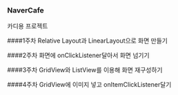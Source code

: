 ### NaverCafe 
카디용 프로젝트 

####1주차 
Relative Layout과 LinearLayout으로 화면 만들기 

####2주차 
화면에 onClickListener달아서 화면 넘기기 

####3주차 
GridView와 ListView를 이용해 화면 재구성하기 

####4주차 
GridView에 이미지 넣고 onItemClickListener달기 

